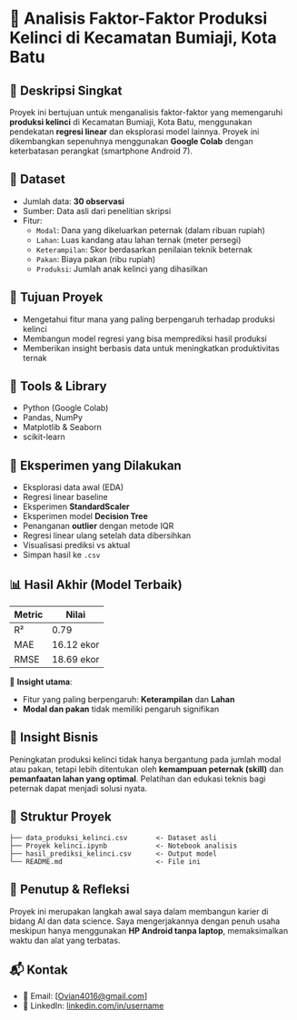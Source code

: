 
# 🐇 Analisis Faktor-Faktor Produksi Kelinci di Kecamatan Bumiaji, Kota Batu

## 📌 Deskripsi Singkat
Proyek ini bertujuan untuk menganalisis faktor-faktor yang memengaruhi **produksi kelinci** di Kecamatan Bumiaji, Kota Batu, menggunakan pendekatan **regresi linear** dan eksplorasi model lainnya. Proyek ini dikembangkan sepenuhnya menggunakan **Google Colab** dengan keterbatasan perangkat (smartphone Android 7).

## 📂 Dataset
- Jumlah data: **30 observasi**
- Sumber: Data asli dari penelitian skripsi
- Fitur:
  - `Modal`: Dana yang dikeluarkan peternak (dalam ribuan rupiah)
  - `Lahan`: Luas kandang atau lahan ternak (meter persegi)
  - `Keterampilan`: Skor berdasarkan penilaian teknik beternak
  - `Pakan`: Biaya pakan (ribu rupiah)
  - `Produksi`: Jumlah anak kelinci yang dihasilkan

## 🎯 Tujuan Proyek
- Mengetahui fitur mana yang paling berpengaruh terhadap produksi kelinci
- Membangun model regresi yang bisa memprediksi hasil produksi
- Memberikan insight berbasis data untuk meningkatkan produktivitas ternak

## 🧰 Tools & Library
- Python (Google Colab)
- Pandas, NumPy
- Matplotlib & Seaborn
- scikit-learn

## 🔎 Eksperimen yang Dilakukan
- Eksplorasi data awal (EDA)
- Regresi linear baseline
- Eksperimen **StandardScaler**
- Eksperimen model **Decision Tree**
- Penanganan **outlier** dengan metode IQR
- Regresi linear ulang setelah data dibersihkan
- Visualisasi prediksi vs aktual
- Simpan hasil ke `.csv`

## 📊 Hasil Akhir (Model Terbaik)
| Metric | Nilai |
|--------|-------|
| R²     | 0.79  |
| MAE    | 16.12 ekor |
| RMSE   | 18.69 ekor |

📌 **Insight utama**:
- Fitur yang paling berpengaruh: **Keterampilan** dan **Lahan**
- **Modal dan pakan** tidak memiliki pengaruh signifikan

## 📌 Insight Bisnis
Peningkatan produksi kelinci tidak hanya bergantung pada jumlah modal atau pakan, tetapi lebih ditentukan oleh **kemampuan peternak (skill)** dan **pemanfaatan lahan yang optimal**. Pelatihan dan edukasi teknis bagi peternak dapat menjadi solusi nyata.

## 📁 Struktur Proyek
```
├── data_produksi_kelinci.csv       <- Dataset asli
├── Proyek kelinci.ipynb            <- Notebook analisis
├── hasil_prediksi_kelinci.csv      <- Output model
└── README.md                       <- File ini
```

## 🧠 Penutup & Refleksi
Proyek ini merupakan langkah awal saya dalam membangun karier di bidang AI dan data science. Saya mengerjakannya dengan penuh usaha meskipun hanya menggunakan **HP Android tanpa laptop**, memaksimalkan waktu dan alat yang terbatas.

## 📬 Kontak
- 📧 Email: [Ovian4016@gmail.com]
- 🔗 LinkedIn: [linkedin.com/in/username](https://linkedin.com/in/username)
